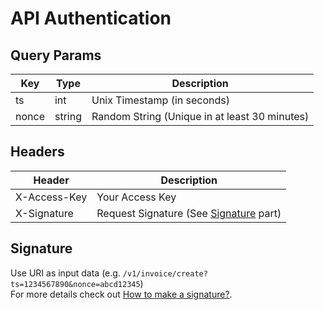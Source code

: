 # API Authentication

## Query Params

| Key | Type | Description |
| --- | --- | --- |
| ts | int | Unix Timestamp (in seconds) |
| nonce | string | Random String (Unique in at least 30 minutes) |

## Headers

| Header | Description |
| --- | --- |
| X-Access-Key | Your Access Key |
| X-Signature | Request Signature (See [Signature](#signature) part) |

## Signature

Use URI as input data (e.g. `/v1/invoice/create?ts=1234567890&nonce=abcd12345`)<br>
For more details check out [How to make a signature?](/Signature).
